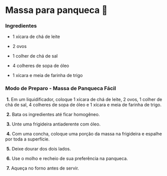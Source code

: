# Massa para panqueca :pancakes:

### Ingredientes

- 1 xícara de chá de leite

- 2 ovos

- 1 colher de chá de sal

- 4 colheres de sopa de óleo

- 1 xícara e meia de farinha de trigo

  

### Modo de Preparo - Massa de Panqueca Fácil

​	**1.** Em um liquidificador, coloque 1 xícara de chá de leite, 2 ovos, 1 colher de chá de sal, 4 colheres de sopa de óleo e 1 xícara e meia de farinha de trigo.

​	**2.** Bata os ingredientes até ficar homogêneo.

​	**3.** Unte uma frigideira antiaderente com óleo.

​	**4.** Com uma concha, coloque uma porção da massa na frigideira e espalhe por toda a superfície.

​	**5.** Deixe dourar dos dois lados.

​	**6.** Use o molho e recheio de sua preferência na panqueca.

​	**7.** Aqueça no forno antes de servir.
